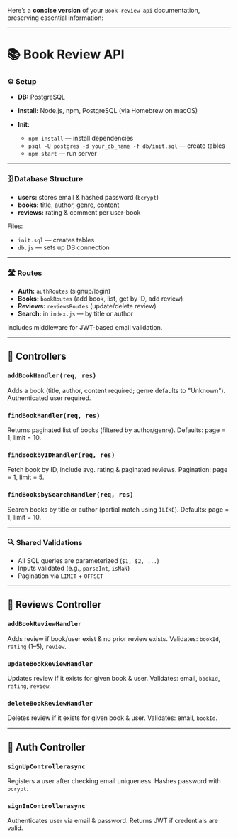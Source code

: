 Here’s a **concise version** of your `Book-review-api` documentation, preserving essential information:

---

# 📚 Book Review API

### ⚙️ Setup

* **DB:** PostgreSQL
* **Install:** Node.js, npm, PostgreSQL (via Homebrew on macOS)
* **Init:**

  * `npm install` — install dependencies
  * `psql -U postgres -d your_db_name -f db/init.sql` — create tables
  * `npm start` — run server

---

### 🗄️ Database Structure

* **users:** stores email & hashed password (`bcrypt`)
* **books:** title, author, genre, content
* **reviews:** rating & comment per user-book

Files:

* `init.sql` — creates tables
* `db.js` — sets up DB connection

---

### 🛣️ Routes

* **Auth:** `authRoutes` (signup/login)
* **Books:** `bookRoutes` (add book, list, get by ID, add review)
* **Reviews:** `reviewsRoutes` (update/delete review)
* **Search:** in `index.js` — by title or author

Includes middleware for JWT-based email validation.

---

## 📘 Controllers

### `addBookHandler(req, res)`

Adds a book (title, author, content required; genre defaults to "Unknown").
Authenticated user required.

### `findBookHandler(req, res)`

Returns paginated list of books (filtered by author/genre).
Defaults: page = 1, limit = 10.

### `findBookbyIDHandler(req, res)`

Fetch book by ID, include avg. rating & paginated reviews.
Pagination: page = 1, limit = 5.

### `findBooksbySearchHandler(req, res)`

Search books by title or author (partial match using `ILIKE`).
Defaults: page = 1, limit = 10.

---

### 🔍 Shared Validations

* All SQL queries are parameterized (`$1, $2, ...`)
* Inputs validated (e.g., `parseInt`, `isNaN`)
* Pagination via `LIMIT` + `OFFSET`

---

## 📝 Reviews Controller

### `addBookReviewHandler`

Adds review if book/user exist & no prior review exists.
Validates: `bookId`, `rating` (1–5), `review`.

### `updateBookReviewHandler`

Updates review if it exists for given book & user.
Validates: email, `bookId`, `rating`, `review`.

### `deleteBookReviewHandler`

Deletes review if it exists for given book & user.
Validates: email, `bookId`.

---

## 🔐 Auth Controller

### `signUpControllerasync`

Registers a user after checking email uniqueness.
Hashes password with `bcrypt`.

### `signInControllerasync`

Authenticates user via email & password.
Returns JWT if credentials are valid.


